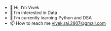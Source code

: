 - 👋 Hi, I’m Vivek
- 👀 I’m interested in Data 
- 🌱 I’m currently learning Python and DSA
- 📫 How to reach me vivek.rai.2807@gmail.com

<!---
vivekrai1999/vivekrai1999 is a ✨ special ✨ repository because its `README.md` (this file) appears on your GitHub profile.
You can click the Preview link to take a look at your changes.
--->
